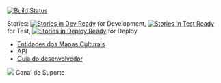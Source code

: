 [![Build Status](https://secure.travis-ci.org/hacklabr/mapasculturais.png)](http://travis-ci.org/hacklabr/mapasculturais)

Stories: [![Stories in Dev Ready](https://badge.waffle.io/hacklabr/mapasculturais.png?label=status:dev-ready)](https://waffle.io/hacklabr/mapasculturais) for Development, [![Stories in Test Ready](https://badge.waffle.io/hacklabr/mapasculturais.png?label=status:test-ready)](https://waffle.io/hacklabr/mapasculturais) for Test, [![Stories in Deploy Ready](https://badge.waffle.io/hacklabr/mapasculturais.png?label=status:tested)](https://waffle.io/hacklabr/mapasculturais) for Deploy

- [Entidades dos Mapas Culturais](doc/entidades.md)
- [API](doc/api.md)
- [Guia do desenvolvedor](doc/developer-guide.md)

[<img src="https://fbcdn-profile-a.akamaihd.net/hprofile-ak-xpa1/v/t1.0-1/p50x50/10346655_10152478219659636_7235974946349859716_n.png?oh=a2dd23e4c9d7daf25bb1f47f7e8bc270&oe=5526F051&__gda__=1433079532_c274f04cda725a7f7c6c560c057d8426">](http://www.hipchat.com/gAMisvNwG) Canal de Suporte
